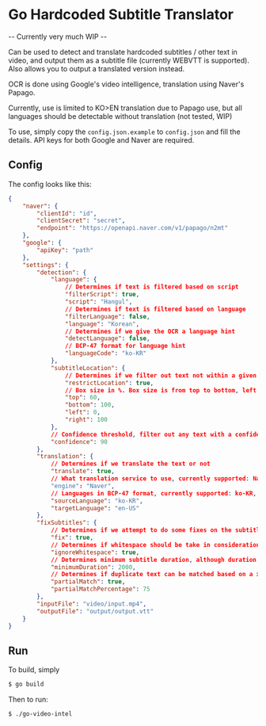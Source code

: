 # Go Hardcoded Subtitle Translator

-- Currently very much WIP --

Can be used to detect and translate hardcoded subtitles / other text in video, and output them as a subtitle file (currently WEBVTT is supported). Also allows you to output a translated version instead.

OCR is done using Google's video intelligence, translation using Naver's Papago.

Currently, use is limited to KO>EN translation due to Papago use, but all languages should be detectable without translation (not tested, WIP)

To use, simply copy the `config.json.example` to `config.json` and fill the details. API keys for both Google and Naver are required.

## Config

The config looks like this:
```json
{
    "naver": {
        "clientId": "id",
        "clientSecret": "secret",
        "endpoint": "https://openapi.naver.com/v1/papago/n2mt"
    },
    "google": {
        "apiKey": "path"
    },
    "settings": {
        "detection": {
            "language": {
                // Determines if text is filtered based on script
                "filterScript": true,
                "script": "Hangul",
                // Determines if text is filtered based on language
                "filterLanguage": false,
                "language": "Korean",
                // Determines if we give the OCR a language hint
                "detectLanguage": false,
                // BCP-47 format for language hint
                "languageCode": "ko-KR"
            },
            "subtitleLocation": {
                // Determines if we filter out text not within a given box
                "restrictLocation": true,
                // Box size in %. Box size is from top to bottom, left to right, 0 to 100%
                "top": 60,
                "bottom": 100,
                "left": 0,
                "right": 100
            },
            // Confidence threshold, filter out any text with a confidence below this (around 90 recommended)
            "confidence": 90
        },
        "translation": {
            // Determines if we translate the text or not
            "translate": true,
            // What translation service to use, currently supported: Naver
            "engine": "Naver",
            // Languages in BCP-47 format, currently supported: ko-KR, en-US, en-GB
            "sourceLanguage": "ko-KR",
            "targetLanguage": "en-US"
        },
        "fixSubtitles": {
            // Determines if we attempt to do some fixes on the subtitles (highly recommended)
            "fix": true,
            // Determines if whitespace should be take in consideration to match duplicate text (ignore = recommended)
            "ignoreWhitespace": true,
            // Determines minimum subtitle duration, although duration could be shorter if next subtitle starts before this minimum amount (in milliseconds)
            "minimumDuration": 2000,
            // Determines if duplicate text can be matched based on a x% of words matching
            "partialMatch": true,
            "partialMatchPercentage": 75
        },        
        "inputFile": "video/input.mp4",
        "outputFile": "output/output.vtt"
    }
}
```
## Run
To build, simply
```bash
$ go build
```

Then to run:
```bash
$ ./go-video-intel
```
